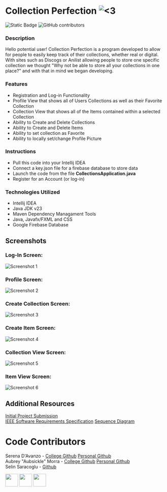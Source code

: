 # Collection Perfection ![<3](https://github.com/serenad96/CSC325-GroupProject/blob/main/src/main/resources/csc325/collectionsproject/imgs/orange_heart_small.png)

![Static Badge](https://img.shields.io/badge/-Open_In_Intellij_IDEA-blue?logo=intellijidea) ![GitHub contributors](https://img.shields.io/github/contributors/serenad96/CSC325-Collection-Perfection)

### Description
Hello potential user! Collection Perfection is a program developed to allow for people to easily keep track of their collections, whether real or digital. With sites such as Discogs or Anilist allowing people to store one specific collection we thought "Why not be able to store all your collections in one place?" and with that in mind we began developing.

### Features
 - Registration and Log-in Functionality
 - Profile View that shows all of Users Collections as well as their Favorite Collection
 - Collection View that shows all of the Items contained within a selected Collection
 - Ability to Create and Delete Collections
 - Ability to Create and Delete Items
 - Ability to set collection as Favorite
 - Ability to locally set/change Profile Picture

### Instructions
 - Pull this code into your Intellij IDEA
 - Connect a key.json file for a firebase database to store data
 - Launch the code from the file **CollectionsApplication.java**
 - Register for an Account (or log-in)

### Technologies Utilized
 - Intellij IDEA
 - Java JDK v23
 - Maven Dependency Managament Tools
 - Java, Javafx/FXML and CSS
 - Google Firebase Database

## Screenshots
### Log-In Screen:  
![Screenshot 1](https://github.com/serenad96/CSC325-GroupProject/blob/main/src/main/resources/csc325/collectionsproject/readMeImages/loginscreen.PNG?size=240)  
### Profile Screen:  
![Screenshot 2](https://github.com/serenad96/CSC325-GroupProject/blob/main/src/main/resources/csc325/collectionsproject/readMeImages/Profile%20Screen.PNG)  
### Create Collection Screen:  
![Screenshot 3](https://github.com/serenad96/CSC325-GroupProject/blob/main/src/main/resources/csc325/collectionsproject/readMeImages/CreateCollectionScreen.PNG)  
### Create Item Screen:  
![Screenshot 4](https://github.com/serenad96/CSC325-GroupProject/blob/main/src/main/resources/csc325/collectionsproject/readMeImages/CreateItemScreen.PNG)  
### Collection View Screen:  
![Screenshot 5](https://github.com/serenad96/CSC325-GroupProject/blob/main/src/main/resources/csc325/collectionsproject/readMeImages/CollectionViewScreen.PNG)  
### Item View Screen:  
![Screenshot 6](https://github.com/serenad96/CSC325-GroupProject/blob/main/src/main/resources/csc325/collectionsproject/readMeImages/ItemViewScreen.PNG)

## Additional Resources
[Initial Project Submission](https://docs.google.com/document/d/1IO2AgEgT3ckqxsMnQ8nS0QOUxvDkMYklEKp69lwrgwk/edit?usp=sharing)  
[IEEE Software Requirements Specification](https://docs.google.com/document/d/1fquEf529GFjADmP6-Aj-5UlPbXjP92FlJCXgQ_1P69c/edit?usp=sharing)
[Sequence Diagram](https://drive.google.com/file/d/10bChASTVT4YRLMvVnwqwYUZgLEumlKJS/view?usp=sharing)

# Code Contributors

Serena D'Avanzo - [College Github](https://github.com/serenad96) [Personal Github](https://github.com/Sereenabee)  
Aubrey "Aubsickle" Morra - [College Github](https://github.com/AubsFSC) [Personal Github](https://github.com/Aubsickle)  
Selin Saracoglu - [Github](https://github.com/selincs)  

<img src="https://github.com/serenad96.png" width="40"> <img src="https://github.com/aubsickle.png" width="40"> <img src="https://github.com/selincs.png" width="40">
